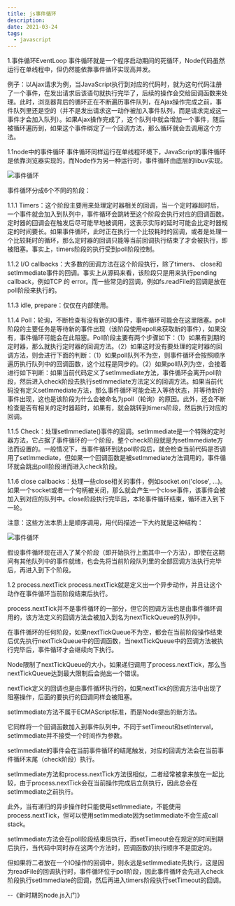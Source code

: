 ```yaml
---
title: js事件循环
description:
date: 2021-03-24
tags:
  - javascript
---
```


1.事件循环EventLoop
事件循环就是一个程序启动期间的死循环，Node代码虽然运行在单线程中，但仍然能依靠事件循环实现高并发。

例子：以Ajax请求为例，当JavaScript执行到对应的代码时，就为这句代码注册了一个事件，在发出请求后该语句就执行完毕了，后续的操作会交给回调函数来处理。此时，浏览器背后的循环正在不断遍历事件队列，在Ajax操作完成之前，事件队列里还是空的（并不是发出请求这一动作被加入事件队列，而是请求完成这一事件才会加入队列）。如果Ajax操作完成了，这个队列中就会增加一个事件，随后被循环遍历到，如果这个事件绑定了一个回调方法，那么循环就会去调用这个方法。

1.1node中的事件循环
事件循环同样运行在单线程环境下，JavaScript的事件循环是依靠浏览器实现的，而Node作为另一种运行时，事件循环由底层的libuv实现。

![事件循环](/sjxh1.png)

事件循环分成6个不同的阶段：

1.1.1 Timers：这个阶段主要用来处理定时器相关的回调，当一个定时器超时后，一个事件就会加入到队列中，事件循环会跳转至这个阶段会执行对应的回调函数。定时器的回调会在触发后尽可能早地被调用，这表示实际的延时可能会比定时器规定的时间要长。如果事件循环，此时正在执行一个比较耗时的回调，或者是处理一个比较耗时的循环，那么定时器的回调只能等当前回调执行结束了才会被执行，即被阻塞。事实上，timers阶段的执行受到poll阶段控制。

1.1.2 I/O callbacks：大多数的回调方法在这个阶段执行，除了timers、 close和setImmediate事件的回调。事实上从源码来看，该阶段只是用来执行pending callback，例如TCP 的 error。而一些常见的回调，例如fs.readFile的回调是放在poll阶段来执行的。

1.1.3 idle, prepare：仅仅在内部使用。

1.1.4 Poll：轮询，不断检查有没有新的IO事件，事件循环可能会在这里阻塞。poll阶段的主要任务是等待新的事件出现（该阶段使用epoll来获取新的事件），如果没有，事件循环可能会在此阻塞。Poll阶段主要有两个步骤如下：（1）如果有到期的定时器，那么就执行定时器的回调方法。（2）如果这时没有要处理的定时器的回调方法，则会进行下面的判断：（1）如果poll队列不为空，则事件循环会按照顺序遍历执行队列中的回调函数，这个过程是同步的。（2）如果poll队列为空，会接着进行如下判断：如果当前代码定义了setImmediate方法，事件循环会离开poll阶段，然后进入check阶段去执行setImmediate方法定义的回调方法。如果当前代码没有定义setImmediate方法，那么事件循环可能会进入等待状态，并等待新的事件出现，这也是该阶段为什么会被命名为poll（轮询）的原因。此外，还会不断检查是否有相关的定时器超时，如果有，就会跳转到timers阶段，然后执行对应的回调。

1.1.5 Check：处理setImmediate()事件的回调。setImmediate是一个特殊的定时器方法，它占据了事件循环的一个阶段，整个check阶段就是为setImmediate方法而设置的。一般情况下，当事件循环到达poll阶段后，就会检查当前代码是否调用了setImmediate，但如果一个回调函数是被setImmediate方法调用的，事件循环就会跳出poll阶段进而进入check阶段。

1.1.6 close callbacks：处理一些close相关的事件，例如socket.on('close', ...)。如果一个socket或者一个句柄被关闭，那么就会产生一个close事件，该事件会被加入到对应的队列中。close阶段执行完毕后，本轮事件循环结束，循环进入到下一轮。

注意：这些方法本质上是顺序调用，用代码描述一下大约就是这种结构：

![事件循环](/sjxh2.png)

假设事件循环现在进入了某个阶段（即开始执行上面其中一个方法），即使在这期间有其他队列中的事件就绪，也会先将当前阶段队列里的全部回调方法执行完毕后，再进入到下个阶段。

1.2 process.nextTick
process.nextTick就是定义出一个异步动作，并且让这个动作在事件循环当前阶段结束后执行。

process.nextTick并不是事件循环的一部分，但它的回调方法也是由事件循环调用的，该方法定义的回调方法会被加入到名为nextTickQueue的队列中。

在事件循环的任何阶段，如果nextTickQueue不为空，都会在当前阶段操作结束后优先执行nextTickQueue中的回调函数，当nextTickQueue中的回调方法被执行完毕后，事件循环才会继续向下执行。

Node限制了nextTickQueue的大小，如果递归调用了process.nextTick，那么当nextTickQueue达到最大限制后会抛出一个错误。

nextTick定义的回调也是由事件循环执行的，如果nextTick的回调方法中出现了阻塞操作，后面的要执行的回调同样会被阻塞。

setImmediate方法不属于ECMAScript标准，而是Node提出的新方法。

它同样将一个回调函数加入到事件队列中，不同于setTimeout和setInterval，setImmediate并不接受一个时间作为参数。

setImmediate的事件会在当前事件循环的结尾触发，对应的回调方法会在当前事件循环末尾（check阶段）执行。

setImmediate方法和process.nextTick方法很相似，二者经常被拿来放在一起比较，由于process.nextTick会在当前操作完成后立刻执行，因此总会在setImmediate之前执行。

此外，当有递归的异步操作时只能使用setImmediate，不能使用process.nextTick，但可以使用setImmediate因为setImmediate不会生成call stack。

setImmediate方法会在poll阶段结束后执行，而setTimeout会在规定的时间到期后执行，当代码中同时存在这两个方法时，回调函数的执行顺序不是固定的。

但如果将二者放在一个IO操作的回调中，则永远是setImmediate先执行，这是因为readFile的回调执行时，事件循环位于poll阶段，因此事件循环会先进入check阶段执行setImmediate的回调，然后再进入timers阶段执行setTimeout的回调。

--《新时期的node.js入门》